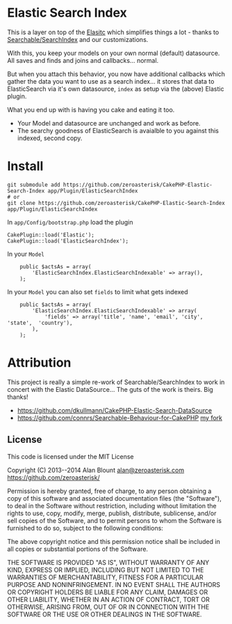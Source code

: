 # Elastic Search Index

This is a layer on top of the
[Elasitc](https://github.com/dkullmann/CakePHP-Elastic-Search-DataSource)
which simplifies things a lot - thanks to
[Searchable/SearchIndex](https://github.com/zeroasterisk/Searchable-Behaviour-for-CakePHP)
and our customizations.

With this, you keep your models on your own normal (default) datasource.  All
saves and finds and joins and callbacks... normal.

But when you attach this behavior, you now have additional callbacks which
gather the data you want to use as a search index... it stores that data to
ElasticSearch via it's own datasource, `index` as setup via the (above) Elastic
plugin.

What you end up with is having you cake and eating it too.

* Your Model and datasource are unchanged and work as before.
* The searchy goodness of ElasticSearch is avaialble to you against this
  indexed, second copy.

# Install

```
git submodule add https://github.com/zeroasterisk/CakePHP-Elastic-Search-Index app/Plugin/ElasticSearchIndex
# or
git clone https://github.com/zeroasterisk/CakePHP-Elastic-Search-Index app/Plugin/ElasticSearchIndex

```

In `app/Config/bootstrap.php` load the plugin
```
CakePlugin::load('Elastic');
CakePlugin::load('ElasticSearchIndex');
```

In your `Model`
```
	public $actsAs = array(
		'ElasticSearchIndex.ElasticSearchIndexable' => array(),
	);
```

In your `Model` you can also set `fields` to limit what gets indexed
```
	public $actsAs = array(
		'ElasticSearchIndex.ElasticSearchIndexable' => array(
			'fields' => array('title', 'name', 'email', 'city', 'state',  'country'),
		),
	);
```

# Attribution

This project is really a simple re-work of Searchable/SearchIndex to work in
concert with the Elastic DataSource...  The guts of the work is theirs.  Big thanks!

* https://github.com/dkullmann/CakePHP-Elastic-Search-DataSource
* https://github.com/connrs/Searchable-Behaviour-for-CakePHP
  [my fork](https://github.com/zeroasterisk/Searchable-Behaviour-for-CakePHP)

## License

This code is licensed under the MIT License


Copyright (C) 2013--2014 Alan Blount <alan@zeroasterisk.com> https://github.com/zeroasterisk/

Permission is hereby granted, free of charge, to any person obtaining a copy of
this software and associated documentation files (the "Software"), to deal in
the Software without restriction, including without limitation the rights to
use, copy, modify, merge, publish, distribute, sublicense, and/or sell copies
of the Software, and to permit persons to whom the Software is furnished to do
so, subject to the following conditions:

The above copyright notice and this permission notice shall be included in all
copies or substantial portions of the Software.

THE SOFTWARE IS PROVIDED "AS IS", WITHOUT WARRANTY OF ANY KIND, EXPRESS OR
IMPLIED, INCLUDING BUT NOT LIMITED TO THE WARRANTIES OF MERCHANTABILITY,
FITNESS FOR A PARTICULAR PURPOSE AND NONINFRINGEMENT. IN NO EVENT SHALL THE
AUTHORS OR COPYRIGHT HOLDERS BE LIABLE FOR ANY CLAIM, DAMAGES OR OTHER
LIABILITY, WHETHER IN AN ACTION OF CONTRACT, TORT OR OTHERWISE, ARISING FROM,
OUT OF OR IN CONNECTION WITH THE SOFTWARE OR THE USE OR OTHER DEALINGS IN THE
SOFTWARE.


